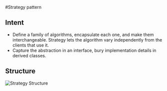 #Strategy pattern

## **Intent**

* Define a family of algorithms, encapsulate each one, and make them interchangeable. Strategy lets the algorithm vary independently from the clients that use it.
* Capture the abstraction in an interface, bury implementation details in derived classes.

## **Structure**

![Strategy Structure](https://cdn.rawgit.com/xala3pa/implementingDesignPatterns/master/java/strategyPattern/strategyPattern/Strategy1.svg)
